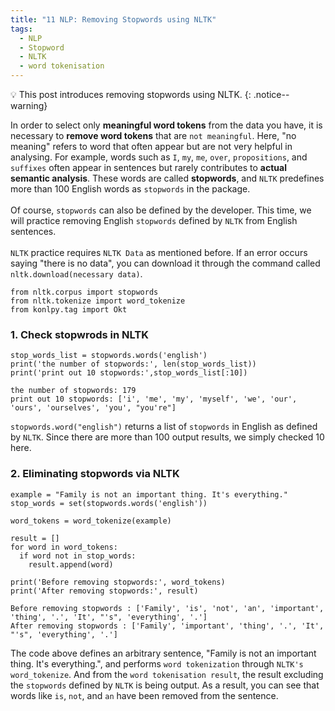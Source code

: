 ```yaml
---
title: "11 NLP: Removing Stopwords using NLTK"
tags:
  - NLP
  - Stopword
  - NLTK
  - word tokenisation
---
```

💡 This post introduces removing stopwords using NLTK.
{: .notice--warning}

In order to select only **meaningful word tokens** from the data you have, it is necessary to **remove word tokens** that are `not meaningful`. Here, "no meaning" refers to word that often appear but are not very helpful in analysing. For example, words such as `I`, `my`, `me`, `over`, `propositions`, and `suffixes` often appear in sentences but rarely contributes to **actual semantic analysis**. These words are called **stopwords**, and `NLTK` predefines more than 100 English words as `stopwords` in the package.
<br>
<br>
Of course, `stopwords` can also be defined by the developer. This time, we will practice removing English `stopwords` defined by `NLTK` from English sentences.
<br>
<br>
`NLTK` practice requires `NLTK Data` as mentioned before. If an error occurs saying "there is no data", you can download it through the command called `nltk.download(necessary data)`.

```
from nltk.corpus import stopwords
from nltk.tokenize import word_tokenize
from konlpy.tag import Okt
```

### 1. Check stopwrods in NLTK
```
stop_words_list = stopwords.words('english')
print('the number of stopwords:', len(stop_words_list))
print('print out 10 stopwords:',stop_words_list[:10])
```

```
the number of stopwords: 179
print out 10 stopwords: ['i', 'me', 'my', 'myself', 'we', 'our', 'ours', 'ourselves', 'you', "you're"]
```

`stopwords.word("english")` returns a list of `stopwords` in English as defined by `NLTK`. Since there are more than 100 output results, we simply checked 10 here.

### 2. Eliminating stopwords via NLTK
```
example = "Family is not an important thing. It's everything."
stop_words = set(stopwords.words('english'))

word_tokens = word_tokenize(example)

result = []
for word in word_tokens:
  if word not in stop_words:
    result.append(word)

print('Before removing stopwords:', word_tokens)
print('After removing stopwords:', result)
```

```
Before removing stopwords : ['Family', 'is', 'not', 'an', 'important', 'thing', '.', 'It', "'s", 'everything', '.']
After removing stopwords : ['Family', 'important', 'thing', '.', 'It', "'s", 'everything', '.']
```

The code above defines an arbitrary sentence, "Family is not an important thing. It's everything.", and performs `word tokenization` through `NLTK's word_tokenize`. And from the `word tokenisation result`, the result excluding the `stopwords` defined by `NLTK` is being output. As a result, you can see that words like `is`, `not`, and `an` have been removed from the sentence.
